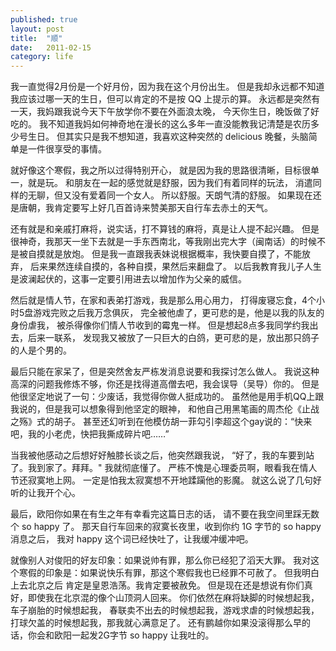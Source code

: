 ```yaml
---
published: true
layout: post
title:  "顺"
date:   2011-02-15
category: life
---
```


我一直觉得2月份是一个好月份，因为我在这个月份出生。
但是我却永远都不知道我应该过哪一天的生日，但可以肯定的不是按 QQ 上提示的算。
永远都是突然有一天，我妈跟我说今天下午放学你不要在外面浪太晚，
今天你生日，晚饭做了好吃的。
我不知道我妈如何神奇地在漫长的这么多年一直没能教我记清楚是农历多少号生日。
但其实只是我不想知道，我喜欢这种突然的 delicious 晚餐，头脑简单是一件很享受的事情。

就好像这个寒假，我之所以过得特别开心，
就是因为我的思路很清晰，目标很单一，就是玩。
和朋友在一起的感觉就是舒服，因为我们有着同样的玩法，
消遣同样的无聊，但又没有爱着同一个女人。
所以舒服。天朗气清的舒服。
如果现在还是唐朝，我肯定要写上好几百首诗来赞美那天自行车去赤土的天气。

还有就是和亲戚打麻将，说实话，打不算钱的麻将，真是让人提不起兴趣。
但是很神奇，我那天一坐下去就是一手东西南北，等我刚出完大字（闽南话）的时候不是被自摸就是放炮。
但是我一直跟我表妹说根据概率，我快要自摸了，不能放弃，
后来果然连续自摸的，各种自摸，果然后来翻盘了。
以后我教育我儿子人生是波澜起伏的，这事一定要引用进去以增加作为父亲的威信。

然后就是情人节，在家和表弟打游戏，我是那么用心用力，
打得废寝忘食，4个小时5盘游戏完败之后我万念俱灰，
完全被他虐了，更可悲的是，他是以我的队友的身份虐我，
被杀得像你们情人节收到的霉鬼一样。
但是想起8点多我同学约我出去，后来一联系，
发现我又被放了一只巨大的白鸽，更可悲的是，放出那只鸽子的人是个男的。

最后只能在家呆了，但是突然舍友严栋发消息说要和我探讨怎么做人。
我说这种高深的问题我修炼不够，你还是找得道高僧去吧，我会误导（吴导）你的。
但是他很坚定地说了一句：少废话，我觉得你做人挺成功的。
虽然他是用手机QQ上跟我说的，但是我可以想象得到他坚定的眼神，
和他自己用黑笔画的周杰伦《止战之殇》式的胡子。
甚至还幻听到在他模仿胡一菲勾引李超这个gay说的：“快来吧，我的小老虎，快把我撕成碎片吧……”

当我被他感动之后想好好触膝长谈之后，他突然跟我说，
“好了，我的车要到站了。我到家了。拜拜。"
我就彻底懂了。
严栋不愧是心理委员啊，眼看我在情人节还寂寞地上网。
一定是怕我太寂寞想不开地蹂躏他的影魔。
就这么说了几句好听的让我开个心。

最后，欧阳你如果在有生之年有幸看完这篇日志的话，
请不要在我空间里踩无数个 so happy 了。
那天自行车回来的寂寞长夜里，收到你约 1G 字节的 so happy 消息之后，
我对 happy 这个词已经快吐了，让我缓冲缓冲吧。

就像别人对俊阳的好友印象：如果说帅有罪，那么你已经犯了滔天大罪。
我对这个寒假的印象是：如果说快乐有罪，那这个寒假我也已经罪不可赦了。
但我明白上去北京之后 肯定是皇恩浩荡。我肯定要被赦免。
但是现在还是想说有你们真好，即使我在北京混的像个山顶洞人回来。
你们依然在麻将缺脚的时候想起我，车子崩胎的时候想起我，
春联卖不出去的时候想起我，游戏求虐的时候想起我，
打球欠盖的时候想起我，那我就心满意足了。
还有鹏越你如果没滚得那么早的话，你会和欧阳一起发2G字节 so happy 让我吐的。
